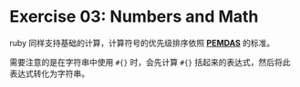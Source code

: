# Exercise 03: Numbers and Math

ruby 同样支持基础的计算，计算符号的优先级排序依照 [**PEMDAS**](https://www.mathsisfun.com/operation-order-pemdas.html) 的标准。

需要注意的是在字符串中使用 `#{}` 时，会先计算 `#{}` 括起来的表达式，然后将此表达式转化为字符串。

